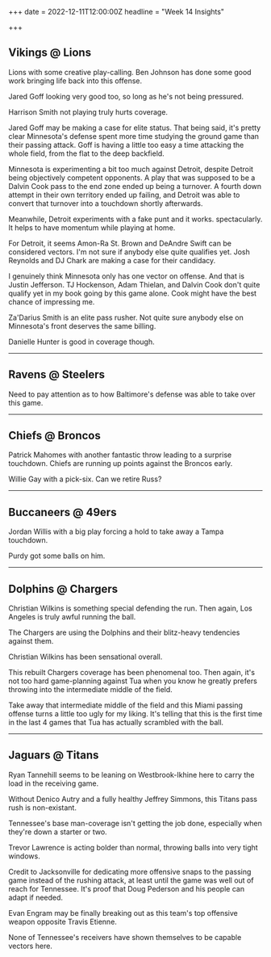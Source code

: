 +++
date = 2022-12-11T12:00:00Z
headline = "Week 14 Insights"

+++
## Vikings @ Lions

Lions with some creative play-calling. Ben Johnson has done some good work bringing life back into this offense.

Jared Goff looking very good too, so long as he's not being pressured.

Harrison Smith not playing truly hurts coverage.

Jared Goff may be making a case for elite status. That being said, it's pretty clear Minnesota's defense spent more time studying the ground game than their passing attack. Goff is having a little too easy a time attacking the whole field, from the flat to the deep backfield.

Minnesota is experimenting a bit too much against Detroit, despite Detroit being objectively competent opponents. A play that was supposed to be a Dalvin Cook pass to the end zone ended up being a turnover. A fourth down attempt in their own territory ended up failing, and Detroit was able to convert that turnover into a touchdown shortly afterwards.

Meanwhile, Detroit experiments with a fake punt and it works. spectacularly. It helps to have momentum while playing at home.

For Detroit, it seems Amon-Ra St. Brown and DeAndre Swift can be considered vectors. I'm not sure if anybody else quite qualifies yet. Josh Reynolds and DJ Chark are making a case for their candidacy.

I genuinely think Minnesota only has one vector on offense. And that is Justin Jefferson. TJ Hockenson, Adam Thielan, and Dalvin Cook don't quite qualify yet in my book going by this game alone. Cook might have the best chance of impressing me.

Za'Darius Smith is an elite pass rusher. Not quite sure anybody else on Minnesota's front deserves the same billing.

Danielle Hunter is good in coverage though.

***

## Ravens @ Steelers

Need to pay attention as to how Baltimore's defense was able to take over this game.

***

## Chiefs @ Broncos

Patrick Mahomes with another fantastic throw leading to a surprise touchdown. Chiefs are running up points against the Broncos early.

Willie Gay with a pick-six. Can we retire Russ?

***

## Buccaneers @ 49ers

Jordan Willis with a big play forcing a hold to take away a Tampa touchdown.

Purdy got some balls on him.

***

## Dolphins @ Chargers

Christian Wilkins is something special defending the run. Then again, Los Angeles is truly awful running the ball.

The Chargers are using the Dolphins and their blitz-heavy tendencies against them.

Christian Wilkins has been sensational overall.

This rebuilt Chargers coverage has been phenomenal too. Then again, it's not too hard game-planning against Tua when you know he greatly prefers throwing into the intermediate middle of the field.

Take away that intermediate middle of the field and this Miami passing offense turns a little too ugly for my liking. It's telling that this is the first time in the last 4 games that Tua has actually scrambled with the ball.

***

## Jaguars @ Titans

Ryan Tannehill seems to be leaning on Westbrook-Ikhine here to carry the load in the receiving game.

Without Denico Autry and a fully healthy Jeffrey Simmons, this Titans pass rush is non-existant.

Tennessee's base man-coverage isn't getting the job done, especially when they're down a starter or two.

Trevor Lawrence is acting bolder than normal, throwing balls into very tight windows.

Credit to Jacksonville for dedicating more offensive snaps to the passing game instead of the rushing attack, at least until the game was well out of reach for Tennessee. It's proof that Doug Pederson and his people can adapt if needed.

Evan Engram may be finally breaking out as this team's top offensive weapon opposite Travis Etienne.

None of Tennessee's receivers have shown themselves to be capable vectors here.